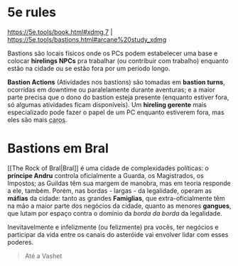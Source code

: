 # 5e rules
https://5e.tools/book.html#xdmg,7 | https://5e.tools/bastions.html#arcane%20study_xdmg

Bastions são locais físicos onde os PCs podem estabelecer uma base e colocar **hirelings NPCs** pra trabalhar (ou contribuir com trabalho) enquanto estão na cidade ou se estão fora por um período longo. 

**Bastion Actions** (Atividades nos bastions) são tomadas em __bastion turns__, ocorridas em downtime ou paralelamente durante aventuras; e a maior parte precisa que o dono do bastion esteja presente (enquanto estiver fora, só algumas atividades ficam disponíveis). Um **hireling gerente** mais especializado pode fazer o papel de um PC enquanto estiverem fora, mas eles são mais <abbr title="Não, Amaury, não significa que eu já resolvi 100% da economia!!">caros</abbr>.

# Bastions em Bral
[[The Rock of Bral|Bral]] é uma cidade de complexidades políticas: o **príncipe Andru** controla oficialmente a Guarda, os Magistrados, os Impostos; as Guildas têm sua margem de manobra, mas em teoria responde a ele, também. Porém, nas bordas - largas - da legalidade, operam as **máfias** da cidade: tanto as grandes **Famiglias**, que extra-oficialmente têm na mão a maior parte dos negócios da cidade, quanto as menores **gangues**, que lutam por espaço contra o domínio da *borda da borda* da legalidade. 

Inevitavelmente e infelizmente (ou felizmente) pra vocês, ter negócios e participar da vida entre os canais do asteróide vai envolver lidar com esses poderes.
> Até a Vashet